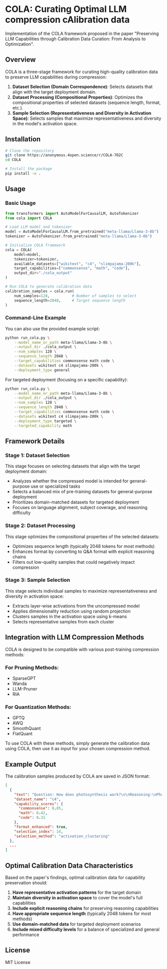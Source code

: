 # COLA: Curating Optimal LLM compression cAlibration data

Implementation of the COLA framework proposed in the paper "Preserving LLM Capabilities through Calibration Data Curation: From Analysis to Optimization".

## Overview

COLA is a three-stage framework for curating high-quality calibration data to preserve LLM capabilities during compression:

1. **Dataset Selection (Domain Correspondence)**: Selects datasets that align with the target deployment domain.
2. **Dataset Processing (Compositional Properties)**: Optimizes the compositional properties of selected datasets (sequence length, format, etc.).
3. **Sample Selection (Representativeness and Diversity in Activation Space)**: Selects samples that maximize representativeness and diversity in the model's activation space.

## Installation

```bash
# Clone the repository
git clone https://anonymous.4open.science/r/COLA-7D2C
cd COLA

# Install the package
pip install -e .
```

## Usage

### Basic Usage

```python
from transformers import AutoModelForCausalLM, AutoTokenizer
from cola import COLA

# Load LLM model and tokenizer
model = AutoModelForCausalLM.from_pretrained("meta-llama/Llama-3-8b")
tokenizer = AutoTokenizer.from_pretrained("meta-llama/Llama-3-8b")

# Initialize COLA framework
cola = COLA(
    model=model,
    tokenizer=tokenizer,
    available_datasets=["wikitext", "c4", "slimpajama-200k"],
    target_capabilities=["commonsense", "math", "code"],
    output_dir="./cola_output"
)

# Run COLA to generate calibration data
calibration_samples = cola.run(
    num_samples=128,          # Number of samples to select
    sequence_length=2048,     # Target sequence length
)
```

### Command-Line Example

You can also use the provided example script:

```bash
python run_cola.py \
    --model_name_or_path meta-llama/Llama-3-8b \
    --output_dir ./cola_output \
    --num_samples 128 \
    --sequence_length 2048 \
    --target_capabilities commonsense math code \
    --datasets wikitext c4 slimpajama-200k \
    --deployment_type general
```

For targeted deployment (focusing on a specific capability):

```bash
python run_cola.py \
    --model_name_or_path meta-llama/Llama-3-8b \
    --output_dir ./cola_output \
    --num_samples 128 \
    --sequence_length 2048 \
    --target_capabilities commonsense math code \
    --datasets wikitext c4 slimpajama-200k \
    --deployment_type targeted \
    --targeted_capability math
```

## Framework Details

### Stage 1: Dataset Selection

This stage focuses on selecting datasets that align with the target deployment domain:

- Analyzes whether the compressed model is intended for general-purpose use or specialized tasks
- Selects a balanced mix of pre-training datasets for general-purpose deployment
- Prioritizes domain-matched datasets for targeted deployment
- Focuses on language alignment, subject coverage, and reasoning difficulty

### Stage 2: Dataset Processing

This stage optimizes the compositional properties of the selected datasets:

- Optimizes sequence length (typically 2048 tokens for most methods)
- Enhances format by converting to Q&A format with explicit reasoning chains
- Filters out low-quality samples that could negatively impact compression

### Stage 3: Sample Selection

This stage selects individual samples to maximize representativeness and diversity in activation space:

- Extracts layer-wise activations from the uncompressed model
- Applies dimensionality reduction using random projection
- Clusters samples in the activation space using k-means
- Selects representative samples from each cluster

## Integration with LLM Compression Methods

COLA is designed to be compatible with various post-training compression methods:

### For Pruning Methods:
- SparseGPT
- Wanda
- LLM-Pruner
- RIA

### For Quantization Methods:
- GPTQ
- AWQ
- SmoothQuant
- FlatQuant

To use COLA with these methods, simply generate the calibration data using COLA, then use it as input for your chosen compression method.

## Example Output

The calibration samples produced by COLA are saved in JSON format:

```json
[
  {
    "text": "Question: How does photosynthesis work?\n\nReasoning:\nPhotosynthesis is the process used by plants, algae and certain bacteria to convert light energy, usually from the sun, into chemical energy in the form of glucose or other sugars. These are synthesized from carbon dioxide and water.\n\nThe process occurs in multiple steps:\n1. Light energy is absorbed by chlorophyll in the chloroplasts\n2. This energy is used to split water molecules, releasing oxygen\n3. The hydrogen from water and carbon dioxide from the air are used to form glucose\n4. Oxygen is released as a byproduct\n\nThe overall equation is:\n6CO₂ + 6H₂O + light energy → C₆H₁₂O₆ + 6O₂\n\nAnswer: Photosynthesis is the process where plants convert sunlight, water, and carbon dioxide into glucose and oxygen. Chlorophyll captures light energy, which powers chemical reactions that split water and reduce carbon dioxide to create sugar molecules, releasing oxygen as a byproduct.",
    "dataset_name": "c4",
    "capability_scores": {
      "commonsense": 0.85,
      "math": 0.42,
      "code": 0.31
    },
    "format_enhanced": true,
    "selection_index": 14,
    "selection_method": "activation_clustering"
  },
  ...
]
```

## Optimal Calibration Data Characteristics

Based on the paper's findings, optimal calibration data for capability preservation should:

1. **Have representative activation patterns** for the target domain
2. **Maintain diversity in activation space** to cover the model's full capabilities
3. **Include explicit reasoning chains** for preserving reasoning capabilities
4. **Have appropriate sequence length** (typically 2048 tokens for most methods)
5. **Use domain-matched data** for targeted deployment scenarios
6. **Include mixed difficulty levels** for a balance of specialized and general performance


## License

MIT License